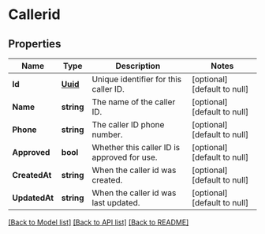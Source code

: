 # Callerid

## Properties
Name | Type | Description | Notes
------------ | ------------- | ------------- | -------------
**Id** | [**Uuid**](UUID.md) | Unique identifier for this caller ID. | [optional] [default to null]
**Name** | **string** | The name of the caller ID. | [optional] [default to null]
**Phone** | **string** | The caller ID phone number. | [optional] [default to null]
**Approved** | **bool** | Whether this caller ID is approved for use. | [optional] [default to null]
**CreatedAt** | **string** | When the caller id was created. | [optional] [default to null]
**UpdatedAt** | **string** | When the caller id was last updated. | [optional] [default to null]

[[Back to Model list]](../README.md#documentation-for-models) [[Back to API list]](../README.md#documentation-for-api-endpoints) [[Back to README]](../README.md)



